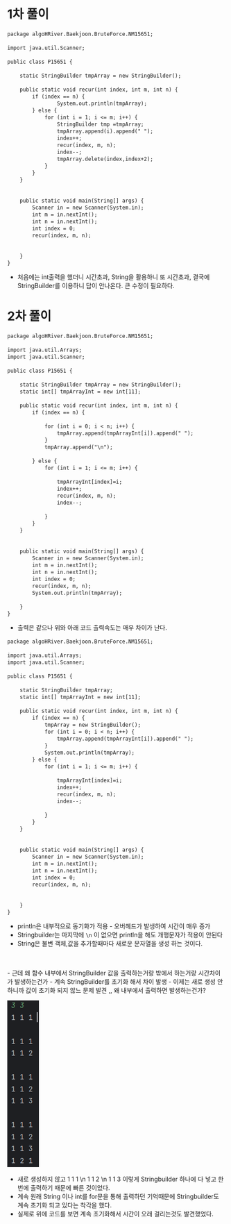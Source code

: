 # 1차 풀이

```agsl
package algoHRiver.Baekjoon.BruteForce.NM15651;

import java.util.Scanner;

public class P15651 {

    static StringBuilder tmpArray = new StringBuilder();

    public static void recur(int index, int m, int n) {
        if (index == n) {
                System.out.println(tmpArray);
        } else {
            for (int i = 1; i <= m; i++) {
                StringBuilder tmp =tmpArray;
                tmpArray.append(i).append(" ");
                index++;
                recur(index, m, n);
                index--;
                tmpArray.delete(index,index+2);
            }
        }
    }


    public static void main(String[] args) {
        Scanner in = new Scanner(System.in);
        int m = in.nextInt();
        int n = in.nextInt();
        int index = 0;
        recur(index, m, n);


    }
}

```

- 처음에는 int출력을 했더니 시간초과, String을 활용하니 또 시간초과, 결국에 StringBuilder를 이용하니 답이 안나온다. 큰 수정이 필요하다.

# 2차 풀이
```agsl
package algoHRiver.Baekjoon.BruteForce.NM15651;

import java.util.Arrays;
import java.util.Scanner;

public class P15651 {

    static StringBuilder tmpArray = new StringBuilder();
    static int[] tmpArrayInt = new int[11];

    public static void recur(int index, int m, int n) {
        if (index == n) {

            for (int i = 0; i < n; i++) {
                tmpArray.append(tmpArrayInt[i]).append(" ");
            }
            tmpArray.append("\n");

        } else {
            for (int i = 1; i <= m; i++) {

                tmpArrayInt[index]=i;
                index++;
                recur(index, m, n);
                index--;

            }
        }
    }


    public static void main(String[] args) {
        Scanner in = new Scanner(System.in);
        int m = in.nextInt();
        int n = in.nextInt();
        int index = 0;
        recur(index, m, n);
        System.out.println(tmpArray);

    }
}

```

- 출력은 같으나 위와 아래 코드 출력속도는 매우 차이가 난다.

```agsl
package algoHRiver.Baekjoon.BruteForce.NM15651;

import java.util.Arrays;
import java.util.Scanner;

public class P15651 {

    static StringBuilder tmpArray;
    static int[] tmpArrayInt = new int[11];

    public static void recur(int index, int m, int n) {
        if (index == n) {
            tmpArray = new StringBuilder();
            for (int i = 0; i < n; i++) {
                tmpArray.append(tmpArrayInt[i]).append(" ");
            }
            System.out.println(tmpArray);
        } else {
            for (int i = 1; i <= m; i++) {

                tmpArrayInt[index]=i;
                index++;
                recur(index, m, n);
                index--;

            }
        }
    }


    public static void main(String[] args) {
        Scanner in = new Scanner(System.in);
        int m = in.nextInt();
        int n = in.nextInt();
        int index = 0;
        recur(index, m, n);


    }
}

```

- println은 내부적으로 동기화가 적용 - 오버헤드가 발생하여 시간이 매우 증가
- Stringbuilder는 마지막에 `\n` 이 없으면 println을 해도 개행문자가 적용이 안된다
- String은 불변 객체,값을 추가할때마다 새로운 문자열을 생성 하는 것이다.
<br>
<br>
- 근데 왜 함수 내부에서 StringBuilder 값을 출력하는거랑 밖에서 하는거랑 시간차이가 발생하는건가
  - 계속 StringBuilder를 초기화 해서 차이 발생
- 이제는 새로 생성 안하니까 값이 초기화 되지 않느 문제 발견 ,, 왜 내부에서 출력하면 발생하는건가?

![img.png](P15651img.png)

  - 새로 생성하지 않고 1 1 1 \n 1 1 2 \n 1 1 3 이렇게 Stringbuilder 하나에 다 넣고 한 번에 출력하기 때문에 빠른 것이었다.
  - 계속 원래 String 이나 int를 for문을 통해 출력하던 기억때문에 Stringbuilder도 계속 초기화 되고 있다는 착각을 했다.
  - 실제로 위에 코드를 보면 계속 초기화해서 시간이 오래 걸리는것도 발견했었다.


